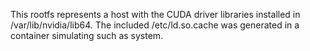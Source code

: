This rootfs represents a host with the CUDA driver libraries installed in
/var/lib/nvidia/lib64. The included /etc/ld.so.cache was generated in a container
simulating such as system.